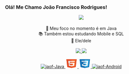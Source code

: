 ### Olá! Me Chamo João Francisco Rodrigues!

<div align="center">
  <img src='https://data.whicdn.com/images/54406285/original.gif'>
</div>
<br>
<div align="center">
🍃 Meu foco no momento é em Java <br>
📚 Também estou estudando Mobile e SQL <br>
🎈 Ele/dele <br>
 </div> 
<br>

<div align="center">
  <a href="https://github.com/devjaof">
  <img height="180em" src="https://github-readme-stats.vercel.app/api?username=devjaof&show_icons=true&theme=tokyonight&include_all_commits=true&count_private=true"/>
  <img height="180em" src="https://github-readme-stats.vercel.app/api/top-langs/?username=devjaof&layout=compact&langs_count=7&theme=tokyonight"/>
</div>
  
 <div align="center"><br>
  <img  alt="jaof-Java" height="30" width="40" src="https://cdn.jsdelivr.net/gh/devicons/devicon/icons/java/java-original.svg">
  <img  alt="jaof-HTML" height="30" width="40" src="https://raw.githubusercontent.com/devicons/devicon/master/icons/html5/html5-original.svg">
  <img  alt="jaof-CSS" height="30" width="40" src="https://raw.githubusercontent.com/devicons/devicon/master/icons/css3/css3-original.svg">
  <img alt="jaof-Android" height="30" width="40" src="https://cdn.jsdelivr.net/gh/devicons/devicon/icons/android/android-plain.svg">
</div>
